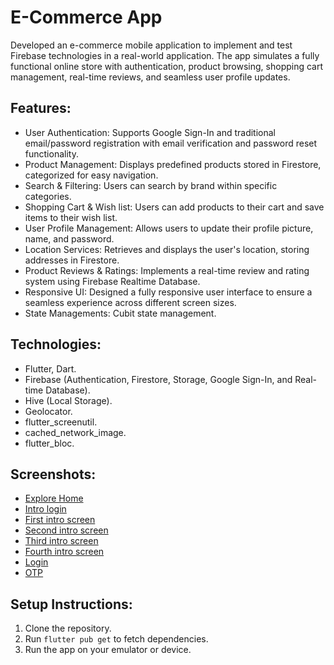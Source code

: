 # E-Commerce App

Developed an e-commerce mobile application to implement and test Firebase technologies in a real-world
application. The app simulates a fully functional online store with authentication, product browsing, shopping
cart management, real-time reviews, and seamless user profile updates.

## Features:
- User Authentication: Supports Google Sign-In and traditional email/password registration with email
  verification and password reset functionality. 
- Product Management: Displays predefined products stored in Firestore, categorized for easy
  navigation.
- Search & Filtering: Users can search by brand within specific categories.
- Shopping Cart & Wish list: Users can add products to their cart and save items to their wish list.
- User Profile Management: Allows users to update their profile picture, name, and password.
- Location Services: Retrieves and displays the user's location, storing addresses in Firestore.
- Product Reviews & Ratings: Implements a real-time review and rating system using Firebase Realtime Database.
- Responsive UI: Designed a fully responsive user interface to ensure a seamless experience across
  different screen sizes.
- State Managements: Cubit state management.

## Technologies:
- Flutter, Dart.
- Firebase (Authentication, Firestore, Storage, Google Sign-In, and Real-time Database).
- Hive (Local Storage).
- Geolocator.
- flutter_screenutil.
- cached_network_image.
- flutter_bloc.

## Screenshots:
- [Explore Home](firebase_project/screenshots/Explore/exploreHome1.jpg)        
- [Intro login](Flutter%20(Get%20x)%20(MVC)/my_projects_getx/screenshot/introLogin.jpg)
- [First intro screen](Flutter%20(Get%20x)%20(MVC)/my_projects_getx/screenshot/introScreen1.jpg)    
- [Second intro screen](Flutter%20(Get%20x)%20(MVC)/my_projects_getx/screenshot/introScreen2.jpg)
- [Third intro screen](Flutter%20(Get%20x)%20(MVC)/my_projects_getx/screenshot/introScreen3.jpg)    
- [Fourth intro screen](Flutter%20(Get%20x)%20(MVC)/my_projects_getx/screenshot/introScreen4.jpg)
- [Login](Flutter%20(Get%20x)%20(MVC)/my_projects_getx/screenshot/login.jpg)
- [OTP](Flutter%20(Get%20x)%20(MVC)/my_projects_getx/screenshot/otpView.jpg)





 
## Setup Instructions:
1. Clone the repository.
2. Run `flutter pub get` to fetch dependencies.
3. Run the app on your emulator or device.
